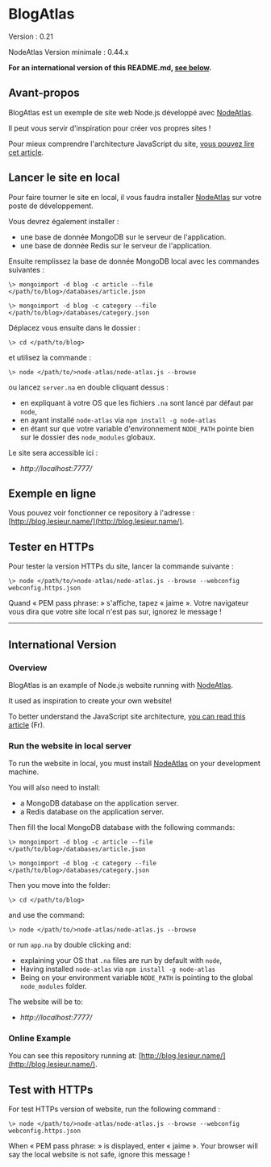 # BlogAtlas #

Version : 0.21

NodeAtlas Version minimale : 0.44.x

**For an international version of this README.md, [see below](#international-version).**



## Avant-propos ##

BlogAtlas est un exemple de site web Node.js développé avec [NodeAtlas](http://haeresis.github.io/NodeAtlas/).

Il peut vous servir d'inspiration pour créer vos propres sites !

Pour mieux comprendre l'architecture JavaScript du site, [vous pouvez lire cet article](http://blog.lesieur.name/structurer-le-javascript-de-son-site-avec-ou-sans-framework/).



## Lancer le site en local ##

Pour faire tourner le site en local, il vous faudra installer [NodeAtlas](http://haeresis.github.io/NodeAtlas/) sur votre poste de développement.

Vous devrez également installer :
- une base de donnée MongoDB sur le serveur de l'application.
- une base de donnée Redis sur le serveur de l'application.

Ensuite remplissez la base de donnée MongoDB local avec les commandes suivantes :

```
\> mongoimport -d blog -c article --file </path/to/blog>/databases/article.json
```

```
\> mongoimport -d blog -c category --file </path/to/blog>/databases/category.json
```

Déplacez vous ensuite dans le dossier :


```
\> cd </path/to/blog>
```

et utilisez la commande :

```
\> node </path/to/>node-atlas/node-atlas.js --browse
```

ou lancez `server.na` en double cliquant dessus :
- en expliquant à votre OS que les fichiers `.na` sont lancé par défaut par `node`,
- en ayant installé `node-atlas` via `npm install -g node-atlas`
- en étant sur que votre variable d'environnement `NODE_PATH` pointe bien sur le dossier des `node_modules` globaux.

Le site sera accessible ici :

- *http://localhost:7777/*



## Exemple en ligne ##

Vous pouvez voir fonctionner ce repository à l'adresse : [http://blog.lesieur.name/](http://blog.lesieur.name/).



## Tester en HTTPs ##

Pour tester la version HTTPs du site, lancer la commande suivante :

```
\> node </path/to/>node-atlas/node-atlas.js --browse --webconfig webconfig.https.json
```

Quand « PEM pass phrase: » s'affiche, tapez « jaime ». Votre navigateur vous dira que votre site local n'est pas sur, ignorez le message !



-----


## International Version ##

### Overview ###

BlogAtlas is an example of Node.js website running with [NodeAtlas](http://haeresis.github.io/NodeAtlas/).

It used as inspiration to create your own website!

To better understand the JavaScript site architecture, [you can read this article](http://blog.lesieur.name/structurer-le-javascript-de-son-site-avec-ou-sans-framework/) (Fr).



### Run the website in local server ###

To run the website in local, you must install [NodeAtlas](http://haeresis.github.io/NodeAtlas/) on your development machine.

You will also need to install:
- a MongoDB database on the application server.
- a Redis database on the application server.

Then fill the local MongoDB database with the following commands:

```
\> mongoimport -d blog -c article --file </path/to/blog>/databases/article.json
```

```
\> mongoimport -d blog -c category --file </path/to/blog>/databases/category.json
```

Then you move into the folder:


```
\> cd </path/to/blog>
```

and use the command:

```
\> node </path/to/>node-atlas/node-atlas.js --browse
```

or run `app.na` by double clicking and:
- explaining your OS that `.na` files are run by default with `node`,
- Having installed `node-atlas` via `npm install -g node-atlas`
- Being on your environment variable `NODE_PATH` is pointing to the global `node_modules` folder.

The website will be to:

- *http://localhost:7777/*



### Online Example ###

You can see this repository running at: [http://blog.lesieur.name/](http://blog.lesieur.name/).



## Test with HTTPs ##

For test HTTPs version of website, run the following command :

```
\> node </path/to/>node-atlas/node-atlas.js --browse --webconfig webconfig.https.json
```

When « PEM pass phrase: » is displayed, enter « jaime ». Your browser will say the local website is not safe, ignore this message !